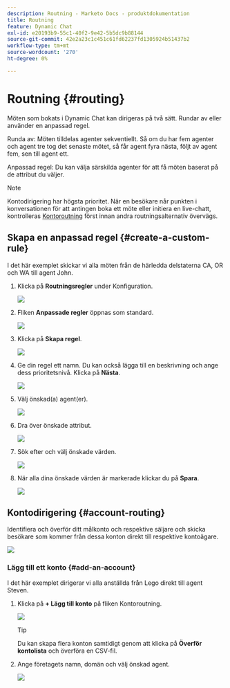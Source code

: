 ```yaml
---
description: Routning - Marketo Docs - produktdokumentation
title: Routning
feature: Dynamic Chat
exl-id: e20193b9-55c1-40f2-9e42-5b5dc9b88144
source-git-commit: 42e2a23c1c451c61fd62237fd1305924b51437b2
workflow-type: tm+mt
source-wordcount: '270'
ht-degree: 0%

---
```


# Routning {#routing}

Möten som bokats i Dynamic Chat kan dirigeras på två sätt. Rundar av eller använder en anpassad regel.

Runda av: Möten tilldelas agenter sekventiellt. Så om du har fem agenter och agent tre tog det senaste mötet, så får agent fyra nästa, följt av agent fem, sen till agent ett.

Anpassad regel: Du kan välja särskilda agenter för att få möten baserat på de attribut du väljer.

>[!NOTE]
>
>Kontodirigering har högsta prioritet. När en besökare når punkten i konversationen för att antingen boka ett möte eller initiera en live-chatt, kontrolleras [Kontoroutning](#account-routing) först innan andra routningsalternativ övervägs.

## Skapa en anpassad regel {#create-a-custom-rule}

I det här exemplet skickar vi alla möten från de härledda delstaterna CA, OR och WA till agent John.

1. Klicka på **Routningsregler** under Konfiguration.

   ![](assets/routing-1.png)

1. Fliken **Anpassade regler** öppnas som standard.

   ![](assets/routing-2.png)

1. Klicka på **Skapa regel**.

   ![](assets/routing-3.png)

1. Ge din regel ett namn. Du kan också lägga till en beskrivning och ange dess prioritetsnivå. Klicka på **Nästa**.

   ![](assets/routing-4.png)

1. Välj önskad(a) agent(er).

   ![](assets/routing-5.png)

1. Dra över önskade attribut.

   ![](assets/routing-6.png)

1. Sök efter och välj önskade värden.

   ![](assets/routing-7.png)

1. När alla dina önskade värden är markerade klickar du på **Spara**.

   ![](assets/routing-8.png)

## Kontodirigering {#account-routing}

Identifiera och överför ditt målkonto och respektive säljare och skicka besökare som kommer från dessa konton direkt till respektive kontoägare.

![](assets/routing-9.png)

### Lägg till ett konto {#add-an-account}

I det här exemplet dirigerar vi alla anställda från Lego direkt till agent Steven.

1. Klicka på **+ Lägg till konto** på fliken Kontoroutning.

   ![](assets/routing-10.png)

   >[!TIP]
   >
   >Du kan skapa flera konton samtidigt genom att klicka på **Överför kontolista** och överföra en CSV-fil.

1. Ange företagets namn, domän och välj önskad agent.

   ![](assets/routing-11.png)
